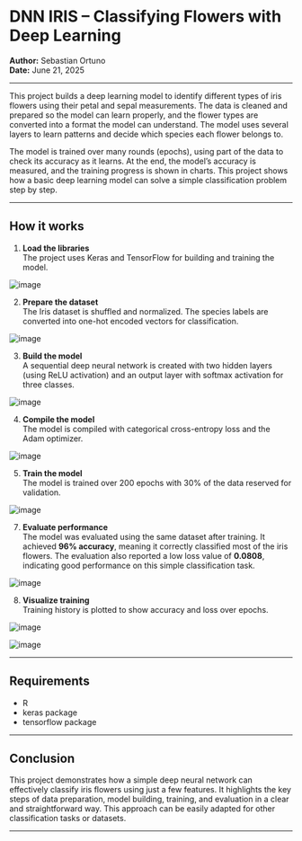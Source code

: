 # DNN IRIS – Classifying Flowers with Deep Learning

**Author:** Sebastian Ortuno  
**Date:** June 21, 2025

---

This project builds a deep learning model to identify different types of iris flowers using their petal and sepal measurements. The data is cleaned and prepared so the model can learn properly, and the flower types are converted into a format the model can understand. The model uses several layers to learn patterns and decide which species each flower belongs to.

The model is trained over many rounds (epochs), using part of the data to check its accuracy as it learns. At the end, the model’s accuracy is measured, and the training progress is shown in charts. This project shows how a basic deep learning model can solve a simple classification problem step by step.

---

## How it works

1. **Load the libraries**  
   The project uses Keras and TensorFlow for building and training the model.

![image](https://github.com/user-attachments/assets/e54fd749-74f4-4f06-b52c-785a6dfd1880)


2. **Prepare the dataset**  
   The Iris dataset is shuffled and normalized. The species labels are converted into one-hot encoded vectors for classification.

![image](https://github.com/user-attachments/assets/e61c7ab3-4ba6-4a18-b6ba-add9e8be4994)


3. **Build the model**  
   A sequential deep neural network is created with two hidden layers (using ReLU activation) and an output layer with softmax activation for three classes.

![image](https://github.com/user-attachments/assets/e8cb66ae-ff84-4a61-a51f-a38e49a4f6e8)

4. **Compile the model**  
   The model is compiled with categorical cross-entropy loss and the Adam optimizer.
   
![image](https://github.com/user-attachments/assets/e85882b3-620d-45a4-8ed4-4685e5007f10)

5. **Train the model**  
   The model is trained over 200 epochs with 30% of the data reserved for validation.
   
![image](https://github.com/user-attachments/assets/719c5866-324d-46bd-ab9a-77fe1e11772f)

7. **Evaluate performance**  
   The model was evaluated using the same dataset after training. It achieved **96% accuracy**, meaning it correctly classified most of the iris flowers. The evaluation also reported a low loss value of **0.0808**, indicating good performance on this simple classification task.
   
![image](https://github.com/user-attachments/assets/8c8a636f-de08-4df4-9717-f24dd25c15cd)


8. **Visualize training**  
   Training history is plotted to show accuracy and loss over epochs.
   
![image](https://github.com/user-attachments/assets/3d53fd94-fb9a-4c74-abf3-f5516e91abae)

![image](https://github.com/user-attachments/assets/e147a6de-e6c4-4961-8ec3-a89bec1f5325)

---

## Requirements

- R
- keras package
- tensorflow package

---

## Conclusion

This project demonstrates how a simple deep neural network can effectively classify iris flowers using just a few features. It highlights the key steps of data preparation, model building, training, and evaluation in a clear and straightforward way. This approach can be easily adapted for other classification tasks or datasets.

---

